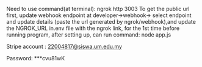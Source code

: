 Need to use command(at terminal): ngrok http 3003 
To get the public url first, update webhook endpoint at developer->webhook-> select endpoint and update details (paste the url generated by ngrok/webhook),and update the NGROK_URL in.env file with the ngrok link, for the 1st time before running program, after setting up, can run command:
node app.js

Stripe account : 22004817@siswa.um.edu.my

Password: ***cvu81wK
